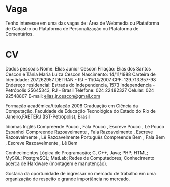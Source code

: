 Vaga
====
Tenho interesse em uma das vagas de:
Área de Webmedia ou Plataforma de Cadastro ou Plataforma de Personalização ou Plataforma de Comentários.


CV
==

Dados pessoais
	Nome: Elias Junior Cescon
	Filiação: Elias dos Santos Cescon e Tânia Maria Luiza Cescon
	Nascimento: 14/11/1988
	Carteira de Identidade: 207262957 DETRAN - RJ - 11/04/2007
	CPF: 129.713.357-98
	Endereço residencial: Estrada do Independencia, 1573 Independencia - Petrópolis 25645343, RJ - Brasil
	Telefone: 024 22482327
	Celular: 024 92548807
	E-mail: elias.jr.cescon@gmail.com
	
Formação acadêmica/titulação
	2008 Graduação em Ciência da Computação. Faculdade de Educação Tecnológica do Estado do Rio de Janeiro,FAETERJ (IST-Petrópolis), Brasil

Idiomas
	Inglês Compreende Pouco , Fala Pouco , Escreve Pouco , Lê Pouco
	Espanhol Compreende Razoavelmente , Fala Razoavelmente , Escreve Razoavelmente , Lê Razoavelmente
	Português Compreende Bem , Fala Bem , Escreve Razoavelmente , Lê Bem
	
Conhecimentos
	Lógica de Programação;
	C, C++, Java;
	PHP;
	HTML;
	MySQL;
	PostgreSQL;
	MatLab;
	Redes de Computadores;
	Conhecimento acerca de Hardware (montagem e manutenção).
	
Gostaria da oportunidade de ingressar no mercado de trabalho em uma organização de respeito e grande importância no mercado.
